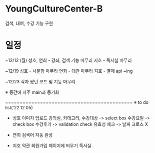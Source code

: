 # YoungCultureCenter-B
검색, 대여, 수강 기능 구현

# 일정
~12/12 (월)
성호, 연희 - 강좌, 검색 기능 마무리
지호 - 독서실 마무리

~12/19
성호 - 사물함 마무리
연희 - 대관 마무리
지호 - 결제 api ~ing

~12/23
각자 짰던 코드 및 기능 마무리

※ 중간에 자주 main과 동기화


============================================
※ to do list('22.12.05)
- 성호
이미지 업로드
강의실, 카테고리, 수강대상 -> select box
수강요일 -> check box
수강후기 -> validation check
유효성 체크 -> 날짜 크로스 X

- 연희
검색어 자동 완성

- 지호
약관 회원가입 페이지에 띄우기
독서실
